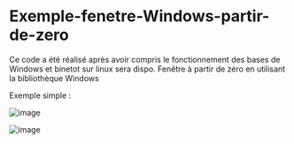 # Exemple-fenetre-Windows-partir-de-zero
Ce code a été réalisé après avoir compris le fonctionnement des bases de Windows et binetot sur linux sera dispo.
Fenêtre à partir de zéro en utilisant la bibliothèque Windows

Exemple simple :

![image](https://github.com/Zakaria-Rafi/Exemple-fenetre-Windows-partir-de-zero/assets/124291570/8a423cea-166a-4a43-b5dd-be421d00e2fe)






![image](https://github.com/Zakaria-Rafi/Exemple-fenetre-Windows-partir-de-zero/assets/124291570/2fc531d4-9cb1-46f8-95bc-0c351d43e59b)
